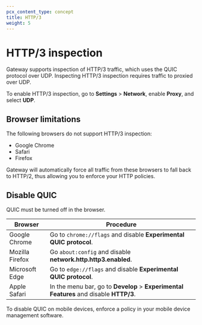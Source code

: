 ```yaml
---
pcx_content_type: concept
title: HTTP/3
weight: 5
---
```


# HTTP/3 inspection

Gateway supports inspection of HTTP/3 traffic, which uses the QUIC protocol over UDP. Inspecting HTTP/3 inspection requires traffic to proxied over UDP.

To enable HTTP/3 inspection, go to **Settings** > **Network**, enable **Proxy**, and select **UDP**.

## Browser limitations

The following browsers do not support HTTP/3 inspection:

- Google Chrome
- Safari
- Firefox

Gateway will automatically force all traffic from these browsers to fall back to HTTP/2, thus allowing you to enforce your HTTP policies.

## Disable QUIC

QUIC must be turned off in the browser.

| Browser         | Procedure                                                                              |
| --------------- | -------------------------------------------------------------------------------------- |
| Google Chrome   | Go to `chrome://flags` and disable **Experimental QUIC protocol**.                     |
| Mozilla Firefox | Go `about:config` and disable **network.http.http3.enabled**.                          |
| Microsoft Edge  | Go to `edge://flags` and disable **Experimental QUIC protocol**.                       |
| Apple Safari    | In the menu bar, go to **Develop** > **Experimental Features** and disable **HTTP/3**. |

To disable QUIC on mobile devices, enforce a policy in your mobile device management software.
